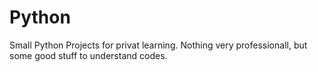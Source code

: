 # Python
Small Python Projects for privat learning.
Nothing very professionall, but some good stuff to understand codes.
